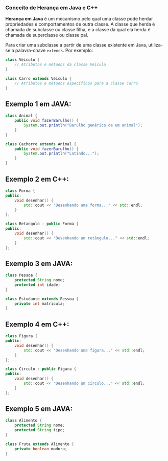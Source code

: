 ### Conceito de Herança em Java e C++

**Herança em Java** é um mecanismo pelo qual uma classe pode herdar propriedades e comportamentos de outra classe. A classe que herda é chamada de subclasse ou classe filha, e a classe da qual ela herda é chamada de superclasse ou classe pai.

Para criar uma subclasse a partir de uma classe existente em Java, utiliza-se a palavra-chave `extends`. Por exemplo:
```java
class Veiculo {
    // Atributos e métodos da classe Veiculo
}

class Carro extends Veiculo {
    // Atributos e métodos específicos para a classe Carro
}
```
## Exemplo 1 em JAVA:
```java
class Animal {
    public void fazerBarulho() {
        System.out.println("Barulho genérico de um animal");
    }
}

class Cachorro extends Animal {
    public void fazerBarulho() {
        System.out.println("Latindo...");
    }
}
```
## Exemplo 2 em C++:
```c++
class Forma {
public:
    void desenhar() {
        std::cout << "Desenhando uma forma..." << std::endl;
    }
};

class Retangulo : public Forma {
public:
    void desenhar() {
        std::cout << "Desenhando um retângulo..." << std::endl;
    }
};

```
## Exemplo 3 em JAVA:
```java
class Pessoa {
    protected String nome;
    protected int idade;
}

class Estudante extends Pessoa {
    private int matricula;
}

```
## Exemplo 4 em C++:
```c++
class Figura {
public:
    void desenhar() {
        std::cout << "Desenhando uma figura..." << std::endl;
    }
};

class Circulo : public Figura {
public:
    void desenhar() {
        std::cout << "Desenhando um círculo..." << std::endl;
    }
};

```
## Exemplo 5 em JAVA:
```java
class Alimento {
    protected String nome;
    protected String tipo;
}

class Fruta extends Alimento {
    private boolean madura;
}

```
